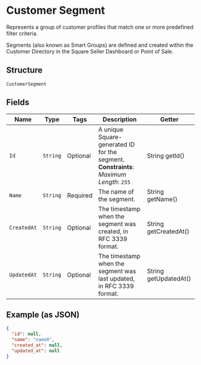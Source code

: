 
# Customer Segment

Represents a group of customer profiles that match one or more predefined filter criteria.

Segments (also known as Smart Groups) are defined and created within the Customer Directory in the
Square Seller Dashboard or Point of Sale.

## Structure

`CustomerSegment`

## Fields

| Name | Type | Tags | Description | Getter |
|  --- | --- | --- | --- | --- |
| `Id` | `String` | Optional | A unique Square-generated ID for the segment.<br>**Constraints**: *Maximum Length*: `255` | String getId() |
| `Name` | `String` | Required | The name of the segment. | String getName() |
| `CreatedAt` | `String` | Optional | The timestamp when the segment was created, in RFC 3339 format. | String getCreatedAt() |
| `UpdatedAt` | `String` | Optional | The timestamp when the segment was last updated, in RFC 3339 format. | String getUpdatedAt() |

## Example (as JSON)

```json
{
  "id": null,
  "name": "name0",
  "created_at": null,
  "updated_at": null
}
```

